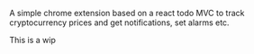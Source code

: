 A simple chrome extension based on a react todo MVC to track cryptocurrency prices and get notifications, set alarms etc.

This is a wip

